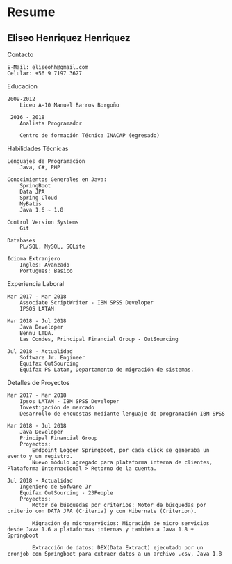 Resume
================

Eliseo Henriquez Henriquez
------------------

Contacto

	E-Mail: eliseohh@gmail.com
    Celular: +56 9 7197 3627

Educacion

    2009-2012
        Liceo A-10 Manuel Barros Borgoño

	 2016 - 2018
		Analista Programador

		Centro de formación Técnica INACAP (egresado)

Habilidades Técnicas

	Lenguajes de Programacion
		Java, C#, PHP

    Conocimientos Generales en Java:
        SpringBoot
        Data JPA
        Spring Cloud
        MyBatis
        Java 1.6 ~ 1.8

	Control Version Systems
		Git

	Databases
		PL/SQL, MySQL, SQLite

    Idioma Extranjero
        Ingles: Avanzado
        Portugues: Basico

Experiencia Laboral

    Mar 2017 - Mar 2018
		Associate ScriptWriter - IBM SPSS Developer
		IPSOS LATAM

	Mar 2018 - Jul 2018
        Java Developer
		Bennu LTDA.
		Las Condes, Principal Financial Group - OutSourcing

	Jul 2018 - Actualidad
		Software Jr. Engineer
		Equifax OutSourcing
		Equifax PS Latam, Departamento de migración de sistemas.

Detalles de Proyectos

  	Mar 2017 - Mar 2018
        Ipsos LATAM - IBM SPSS Developer
        Investigación de mercado
        Desarrollo de encuestas mediante lenguaje de programación IBM SPSS

	Mar 2018 - Jul 2018
		Java Developer
		Principal Financial Group
		Proyectos:
			Endpoint Logger Springboot, por cada click se generaba un evento y un registro.
			Nuevo módulo agregado para plataforma interna de clientes, Plataforma Internacional > Retorno de la cuenta.

	Jul 2018 - Actualidad
		Ingeniero de Sofware Jr
		Equifax OutSourcing - 23People
		Proyectos:
			Motor de búsquedas por criterios: Motor de búsquedas por criterio con DATA JPA (Criteria) y con Hibernate (Criterion).

			Migración de microservicios: Migración de micro servicios desde Java 1.6 a plataformas internas y también a Java 1.8 + Springboot

			Extracción de datos: DEX(Data Extract) ejecutado por un cronjob con Springboot para extraer datos a un archivo .csv, Java 1.8
